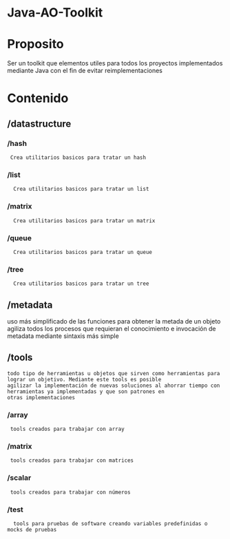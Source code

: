 # Java-AO-Toolkit
# Proposito
  Ser un toolkit que elementos utiles para todos los proyectos implementados mediante Java con el fin de evitar reimplementaciones

# Contenido
## /datastructure 
###   /hash 
     Crea utilitarios basicos para tratar un hash
###   /list 
      Crea utilitarios basicos para tratar un list
###   /matrix
      Crea utilitarios basicos para tratar un matrix
###   /queue
      Crea utilitarios basicos para tratar un queue
###   /tree
      Crea utilitarios basicos para tratar un tree
## /metadata
   uso más simplificado de las funciones para obtener la metada de un objeto
   agiliza todos los procesos que requieran el conocimiento e invocación de metadata mediante sintaxis más simple
## /tools
    todo tipo de herramientas u objetos que sirven como herramientas para lograr un objetivo. Mediante este tools es posible
    agilizar la implementación de nuevas soluciones al ahorrar tiempo con herramientas ya implementadas y que son patrones en 
    otras implementaciones	
	
### /array
     tools creados para trabajar con array
### /matrix 
     tools creados para trabajar con matrices
### /scalar
     tools creados para trabajar con números 
### /test
      tools para pruebas de software creando variables predefinidas o mocks de pruebas

